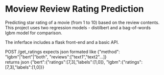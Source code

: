 # Moview Review Rating Prediction
Predicting star rating of a movie (from 1 to 10) based on the review contents.  
This project uses two regression models - distilbert and a bag-of-words lgbm model for comparison.

The inferface includes a flask front-end and a basic API.

POST /get_ratings expects json formated like {"method": "lgbm"|"bert"|"both", "reviews":["text1","text2"...]}  
returns json {"bert":{"ratings":[7,3],"labels":[1,0]}, "lgbm":{"ratings":[7,3],"labels":[1,0]}}
